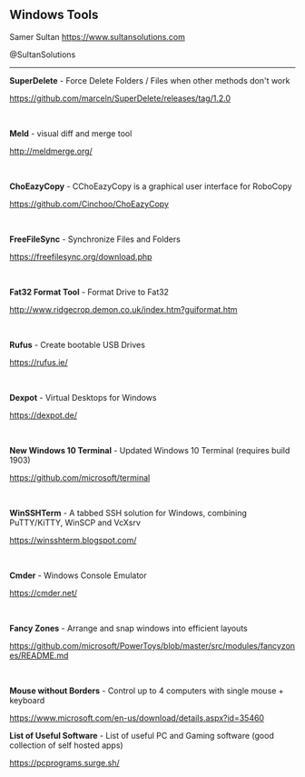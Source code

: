 ## Windows Tools

Samer Sultan
https://www.sultansolutions.com

@SultanSolutions

---

**SuperDelete** - Force Delete Folders / Files when other methods don't work

https://github.com/marceln/SuperDelete/releases/tag/1.2.0

&nbsp;
&nbsp;


**Meld** - visual diff and merge tool

http://meldmerge.org/

&nbsp;
&nbsp;


**ChoEazyCopy** - CChoEazyCopy is a graphical user interface for RoboCopy

https://github.com/Cinchoo/ChoEazyCopy

&nbsp;
&nbsp;

**FreeFileSync** - Synchronize Files and Folders 

https://freefilesync.org/download.php

&nbsp;
&nbsp;

**Fat32 Format Tool** - Format Drive to Fat32

http://www.ridgecrop.demon.co.uk/index.htm?guiformat.htm

&nbsp;
&nbsp;

**Rufus** - Create bootable USB Drives

https://rufus.ie/

&nbsp;
&nbsp;

**Dexpot** - Virtual Desktops for Windows

https://dexpot.de/

&nbsp;
&nbsp;

**New Windows 10 Terminal** - Updated Windows 10 Terminal (requires build 1903)

https://github.com/microsoft/terminal

&nbsp;
&nbsp;

**WinSSHTerm** - A tabbed SSH solution for Windows, combining PuTTY/KiTTY, WinSCP and VcXsrv

https://winsshterm.blogspot.com/

&nbsp;
&nbsp;

**Cmder** - Windows Console Emulator

https://cmder.net/

&nbsp;
&nbsp;


**Fancy Zones** - Arrange and snap windows into efficient layouts 

https://github.com/microsoft/PowerToys/blob/master/src/modules/fancyzones/README.md

&nbsp;
&nbsp;

**Mouse without Borders** - Control up to 4 computers with single mouse + keyboard

https://www.microsoft.com/en-us/download/details.aspx?id=35460

**List of Useful Software** - List of useful PC and Gaming software (good collection of self hosted apps)

https://pcprograms.surge.sh/

&nbsp;
&nbsp;
